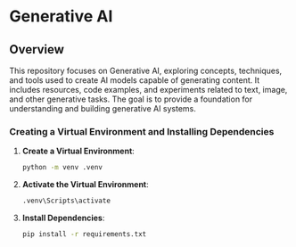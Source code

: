 # Generative AI

## Overview

This repository focuses on Generative AI, exploring concepts, techniques, and tools used to create AI models capable of generating content. It includes resources, code examples, and experiments related to text, image, and other generative tasks. The goal is to provide a foundation for understanding and building generative AI systems.

### Creating a Virtual Environment and Installing Dependencies

1. **Create a Virtual Environment**:
    ```bash
    python -m venv .venv
    ```

2. **Activate the Virtual Environment**:
      ```bash
      .venv\Scripts\activate
      ```

3. **Install Dependencies**:
    ```bash
    pip install -r requirements.txt
    ```




